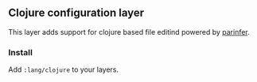 ## Clojure configuration layer

This layer adds support for clojure based file editind powered by [parinfer](https://shaunlebron.github.io/parinfer/).

### Install

Add `:lang/clojure` to your layers.
